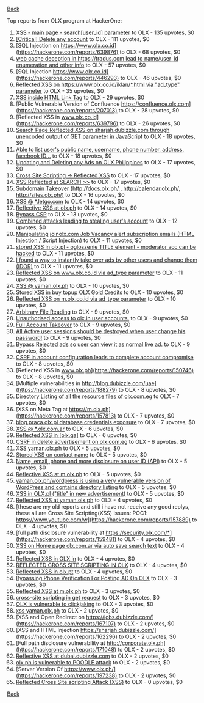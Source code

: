 [Back](../README.md)

Top reports from OLX program at HackerOne:

1. [XSS - main page - search[user_id] parameter](https://hackerone.com/reports/477771) to OLX - 135 upvotes, $0
2. [[Critical] Delete any account](https://hackerone.com/reports/158872) to OLX - 111 upvotes, $0
3. [SQL Injection on https://www.olx.co.id](https://hackerone.com/reports/639876) to OLX - 68 upvotes, $0
4. [web cache deception in https://tradus.com lead to name/user_id enumeration and other info](https://hackerone.com/reports/537564) to OLX - 57 upvotes, $0
5. [SQL Injection https://www.olx.co.id](https://hackerone.com/reports/446293) to OLX - 46 upvotes, $0
6. [Reflected XSS on https://www.olx.co.id/iklan/*.html via "ad_type" parameter](https://hackerone.com/reports/630265) to OLX - 35 upvotes, $0
7. [XSS inside HTML Link Tag](https://hackerone.com/reports/504984) to OLX - 29 upvotes, $0
8. [Public Vulnerable Version of Confluence https://confluence.olx.com](https://hackerone.com/reports/207013) to OLX - 28 upvotes, $0
9. [Reflected XSS in www.olx.co.id](https://hackerone.com/reports/639796) to OLX - 26 upvotes, $0
10. [Search Page Reflected XSS on sharjah.dubizzle.com through unencoded output of GET parameter in JavaScript](https://hackerone.com/reports/363571) to OLX - 18 upvotes, $0
11. [Able to list user's public name, username, phone number, address, facebook ID...](https://hackerone.com/reports/167206) to OLX - 18 upvotes, $0
12. [Updating and Deleting any Ads on OLX Philippines](https://hackerone.com/reports/150631) to OLX - 17 upvotes, $0
13. [Cross Site Scripting -&gt; Reflected XSS](https://hackerone.com/reports/150568) to OLX - 17 upvotes, $0
14. [XSS Reflected at SEARCH &gt;&gt;](https://hackerone.com/reports/429647) to OLX - 17 upvotes, $0
15. [Subdomain Takeover (http://docs.olx.ph/ , http://calendar.olx.ph/, http://sites.olx.ph/)](https://hackerone.com/reports/206516) to OLX - 16 upvotes, $0
16. [XSS @ *.letgo.com](https://hackerone.com/reports/150822) to OLX - 14 upvotes, $0
17. [Reflective XSS at olx.ph](https://hackerone.com/reports/361647) to OLX - 14 upvotes, $0
18. [Bypass CSP](https://hackerone.com/reports/371980) to OLX - 13 upvotes, $0
19. [Combined attacks leading to stealing user's account](https://hackerone.com/reports/205529) to OLX - 12 upvotes, $0
20. [Manipulating joinolx.com Job Vacancy alert subscription emails (HTML Injection / Script Injection)](https://hackerone.com/reports/151149) to OLX - 11 upvotes, $0
21. [stored XSS in olx.pl - ogloszenie TITLE element - moderator acc can be hacked](https://hackerone.com/reports/150668) to OLX - 11 upvotes, $0
22. [I found a way to instantly take over ads by other users and change them (IDOR)](https://hackerone.com/reports/253929) to OLX - 11 upvotes, $0
23. [Reflected XSS on www.olx.co.id via ad_type parameter](https://hackerone.com/reports/633751) to OLX - 11 upvotes, $0
24. [XSS @ yaman.olx.ph](https://hackerone.com/reports/150565) to OLX - 10 upvotes, $0
25. [Stored XSS in buy topup OLX Gold Credits](https://hackerone.com/reports/169625) to OLX - 10 upvotes, $0
26. [Reflected XSS on m.olx.co.id via ad_type parameter](https://hackerone.com/reports/636278) to OLX - 10 upvotes, $0
27. [Arbitrary File Reading](https://hackerone.com/reports/150783) to OLX - 9 upvotes, $0
28. [Unauthorised access to olx.in user accounts.](https://hackerone.com/reports/155130) to OLX - 9 upvotes, $0
29. [Full Account Takeover](https://hackerone.com/reports/159202) to OLX - 9 upvotes, $0
30. [All Active user sessions should be destroyed when user change his password!](https://hackerone.com/reports/150540) to OLX - 9 upvotes, $0
31. [Bypass Rejected ads so user can view it as normal live ad.](https://hackerone.com/reports/669736) to OLX - 9 upvotes, $0
32. [CSRF in account configuration leads to complete account compromise](https://hackerone.com/reports/150586) to OLX - 8 upvotes, $0
33. [Reflected XSS in www.olx.ph](https://hackerone.com/reports/150746) to OLX - 8 upvotes, $0
34. [Multiple vulnerabilities in http://blog.dubizzle.com/uae](https://hackerone.com/reports/188279) to OLX - 8 upvotes, $0
35. [Directory Listing of all the resource files of olx.com.eg](https://hackerone.com/reports/175760) to OLX - 7 upvotes, $0
36. [XSS on Meta Tag at https://m.olx.ph](https://hackerone.com/reports/157813) to OLX - 7 upvotes, $0
37. [blog.praca.olx.pl database credentials exposure](https://hackerone.com/reports/448985) to OLX - 7 upvotes, $0
38. [XSS @ *.olx.com.ar](https://hackerone.com/reports/150560) to OLX - 6 upvotes, $0
39. [Reflected XSS in [olx.qa]](https://hackerone.com/reports/191332) to OLX - 6 upvotes, $0
40. [CSRF in delete advertisement on olx.com.eg](https://hackerone.com/reports/178384) to OLX - 6 upvotes, $0
41. [XSS yaman.olx.ph](https://hackerone.com/reports/151147) to OLX - 5 upvotes, $0
42. [Stored XSS on contact name](https://hackerone.com/reports/152069) to OLX - 5 upvotes, $0
43. [Name, email, phone and more disclosure on user ID (API)](https://hackerone.com/reports/171917) to OLX - 5 upvotes, $0
44. [Reflective XSS at m.olx.ph](https://hackerone.com/reports/177230) to OLX - 5 upvotes, $0
45. [yaman.olx.ph/wordpress is using a very vulnerable version of WordPress and contains directory listing](https://hackerone.com/reports/202918) to OLX - 5 upvotes, $0
46. [XSS in OLX.pl ("title" in new advertisement)](https://hackerone.com/reports/267473) to OLX - 5 upvotes, $0
47. [Reflected XSS at yaman.olx.ph](https://hackerone.com/reports/151258) to OLX - 4 upvotes, $0
48. [these are my old reports and still i have not receive any good replys, these all are Cross Site Scripting(XSS) issues: POC1: https://www.youtube.com/w](https://hackerone.com/reports/157889) to OLX - 4 upvotes, $0
49. [full path disclosure vulnerability at https://security.olx.com/*](https://hackerone.com/reports/159481) to OLX - 4 upvotes, $0
50. [XSS on Home page olx.com.ar via auto save search text](https://hackerone.com/reports/151691) to OLX - 4 upvotes, $0
51. [Reflected XSS in OLX.in](https://hackerone.com/reports/175801) to OLX - 4 upvotes, $0
52. [REFLECTED CROSS SITE SCRIPTING IN OLX](https://hackerone.com/reports/151305) to OLX - 4 upvotes, $0
53. [Reflected XSS in olx.pt](https://hackerone.com/reports/206125) to OLX - 4 upvotes, $0
54. [Bypassing Phone Verification For Posting AD On OLX](https://hackerone.com/reports/165854) to OLX - 3 upvotes, $0
55. [Reflected XSS at m.olx.ph](https://hackerone.com/reports/175410) to OLX - 3 upvotes, $0
56. [cross-site scripting in get request](https://hackerone.com/reports/150944) to OLX - 3 upvotes, $0
57. [OLX is vulnerable to clickjaking](https://hackerone.com/reports/231713) to OLX - 3 upvotes, $0
58. [xss yaman.olx.ph](https://hackerone.com/reports/151310) to OLX - 2 upvotes, $0
59. [XSS and Open Redirect on https://jobs.dubizzle.com/](https://hackerone.com/reports/167107) to OLX - 2 upvotes, $0
60. [XSS and HTML Injection https://sharjah.dubizzle.com/](https://hackerone.com/reports/162296) to OLX - 2 upvotes, $0
61. [Full path disclosure vulnerability at http://corporate.olx.ph](https://hackerone.com/reports/171048) to OLX - 2 upvotes, $0
62. [Reflective XSS at dubai.dubizzle.com](https://hackerone.com/reports/177619) to OLX - 2 upvotes, $0
63. [olx.ph is vulnerable to POODLE attack](https://hackerone.com/reports/192284) to OLX - 2 upvotes, $0
64. [Server Version Of https://www.olx.ph/](https://hackerone.com/reports/197238) to OLX - 2 upvotes, $0
65. [Reflected Cross Site scripting Attack (XSS)](https://hackerone.com/reports/150837) to OLX - 0 upvotes, $0


[Back](../README.md)